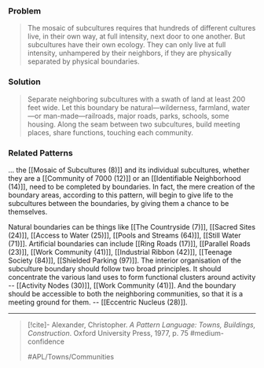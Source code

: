 ### Problem
>The mosaic of subcultures requires that hundreds of different cultures live, in their own way, at full intensity, next door to one another. But subcultures have their own ecology. They can only live at full intensity, unhampered by their neighbors, if they are physically separated by physical boundaries.

### Solution
>Separate neighboring subcultures with a swath of land at least 200 feet wide. Let this boundary be natural—wilderness, farmland, water—or man-made—railroads, major roads, parks, schools, some housing. Along the seam between two subcultures, build meeting places, share functions, touching each community.

### Related Patterns
... the [[Mosaic of Subcultures (8)]] and its individual subcultures, whether they are a [[Community of 7000 (12)]] or an [[Identifiable Neighborhood (14)]], need to be completed by boundaries. In fact, the mere creation of the boundary areas, according to this pattern, will begin to give life to the subcultures between the boundaries, by giving them a chance to be themselves.

Natural boundaries can be things like [[The Countryside (7)]], [[Sacred Sites (24)]], [[Access to Water (25)]], [[Pools and Streams (64)]], [[Still Water (71)]]. Artificial boundaries can include [[Ring Roads (17)]], [[Parallel Roads (23)]], [[Work Community (41)]], [[Industrial Ribbon (42)]], [[Teenage Society (84)]], [[Shielded Parking (97)]]. The interior organisation of the subculture boundary should follow two broad principles. It should concentrate the various land uses to form functional clusters around activity -- [[Activity Nodes (30)]], [[Work Community (41)]]. And the boundary should be accessible to both the neighboring communities, so that it is a meeting ground for them. -- [[Eccentric Nucleus (28)]].

---
> [!cite]- Alexander, Christopher. _A Pattern Language: Towns, Buildings, Construction_. Oxford University Press, 1977, p. 75
> #medium-confidence 
> 
> #APL/Towns/Communities